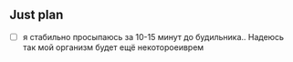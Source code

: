 ## Just plan
- [ ] я стабильно просыпаюсь за 10-15 минут до будильника.. Надеюсь так мой организм будет ещё некотороеиврем

